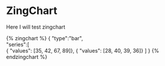 # ZingChart
Here I will test zingchart

{% zingchart %}
{
    "type":"bar",  
    "series":[  
        { "values": [35, 42, 67, 89]},
        { "values": [28, 40, 39, 36]}
    ]
}
{% endzingchart %}
